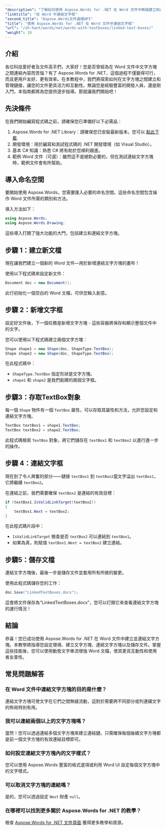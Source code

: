 ```yaml
---
"description": "了解如何使用 Aspose.Words for .NET 在 Word 文件中無縫建立和連結文字方塊。遵循我們詳細的指南，輕鬆實現內容流暢，並獲得專業的效果。"
"linktitle": "在 Word 中連結文字框"
"second_title": "Aspose.Words文件處理API"
"title": "使用 Aspose.Words for .NET 在 Word 文件中連結文字框"
"url": "/zh-hant/words/net/words-with-textboxes/linked-text-boxes/"
"weight": 10
---
```


## 介紹

各位科技愛好者及文件高手們，大家好！您是否曾經為在 Word 文件中文字方塊之間連結內容而苦惱？有了 Aspose.Words for .NET，這個過程不僅變得可行，而且更用戶友好、更有效率。在本教程中，我們將探索如何在文字方塊之間建立和管理鏈接，讓您的文件更具活力和互動性。無論您是經驗豐富的開發人員，還是剛入門，本指南都將為您提供逐步指導。那就讓我們開始吧！

## 先決條件

在我們開始編寫程式碼之前，請確保您已準備好以下必需品：

1. Aspose.Words for .NET Library：請確保您已安裝最新版本。您可以 [點此下載](https://releases。aspose.com/words/net/).
2. 開發環境：用於編寫和測試程式碼的 .NET 開發環境（如 Visual Studio）。
3. 基本 C# 知識：熟悉 C# 將有助於您順利跟進。
4. 範例 Word 文件（可選）：雖然這不是絕對必要的，但在測試連結文字方塊時，範例文件會有所幫助。

## 導入命名空間

要開始使用 Aspose.Words，您需要匯入必要的命名空間。這些命名空間包含操作 Word 文件所需的類別和方法。

導入方法如下：

```csharp
using Aspose.Words;
using Aspose.Words.Drawing;
```

這些導入打開了強大功能的大門，包括建立和連結文字方塊。

## 步驟 1：建立新文檔

現在讓我們建立一個新的 Word 文件—用於新增連結文字方塊的畫布！

使用以下程式碼來設定新文件：

```csharp
Document doc = new Document();
```

此行初始化一個空白的 Word 文檔，可供您輸入創意。

## 步驟 2：新增文字框

設定好文件後，下一個任務是新增文字方塊 - 這些容器將保存和顯示整個文件中的文字。

您可以使用以下程式碼建立兩個文字方塊：

```csharp
Shape shape1 = new Shape(doc, ShapeType.TextBox);
Shape shape2 = new Shape(doc, ShapeType.TextBox);
```

在此程式碼中：
- `ShapeType.TextBox` 指定形狀是文字方塊。
- `shape1` 和 `shape2` 是我們創建的兩個文字框。

## 步驟3：存取TextBox對象

每一個 `Shape` 物件有一個 `TextBox` 屬性，可以存取其屬性和方法，允許您設定和連結文字方塊。

```csharp
TextBox textBox1 = shape1.TextBox;
TextBox textBox2 = shape2.TextBox;
```

此程式碼檢索 `TextBox` 對象，將它們儲存在 `textBox1` 和 `textBox2` 以進行進一步的操作。

## 步驟 4：連結文字框

現在到了令人興奮的部分——鏈接 `textBox1` 到 `textBox2`當文字溢出 `textBox1`，它將繼續 `textBox2`。

在連結之前，我們需要確保 `textBox2` 是連結的有效目標：

```csharp
if (textBox1.IsValidLinkTarget(textBox2))
{
    textBox1.Next = textBox2;
}
```

在此程式碼片段中：
- `IsValidLinkTarget` 檢查是否 `textBox2` 可以連結到 `textBox1`。
- 如果為真，則賦值 `textBox1.Next = textBox2` 建立連結。

## 步驟5：儲存文檔

連結文字方塊後，最後一步是儲存文件並套用所有所做的變更。

使用此程式碼儲存您的工作：

```csharp
doc.Save("LinkedTextBoxes.docx");
```

這會將文件保存為“LinkedTextBoxes.docx”，您可以打開它來查看連結文字方塊的運行情況！

## 結論

恭喜！您已成功使用 Aspose.Words for .NET 在 Word 文件中建立並連結文字方塊。本教學將指導您設定環境、建立文字方塊、連結文字方塊以及儲存文件。掌握這些技能後，您可以使用動態文字串流增強 Word 文檔，使其更具互動性和使用者友善性。

## 常見問題解答

### 在 Word 文件中連結文字方塊的目的是什麼？  
連結文字方塊可使文字在它們之間無縫流動，這對於需要跨不同部分或列連續文字的佈局特別有用。

### 我可以連結兩個以上的文字方塊嗎？  
當然！您可以透過連結多個文字方塊來建立連結鏈。只需確保每個後續文字方塊都是前一個文字方塊的有效連結目標即可。

### 如何設定連結文字方塊內的文字樣式？  
您可以使用 Aspose.Words 豐富的格式選項或利用 Word UI 設定每個文字方塊中的文字樣式。

### 可以取消文字方塊的連結嗎？  
是的，您可以透過設定 `Next` 財產 `null`。

### 在哪裡可以找到更多關於 Aspose.Words for .NET 的教學？  
檢查 [Aspose.Words for .NET 文件頁面](https://reference.aspose.com/words/net/) 獲得更多教學和資源。